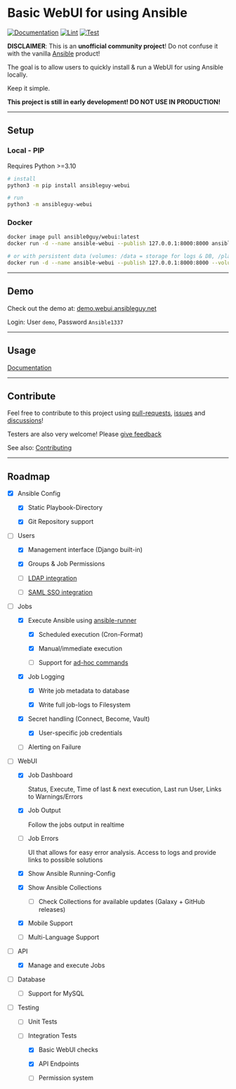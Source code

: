 # Basic WebUI for using Ansible

[![Documentation](https://readthedocs.org/projects/ansible-webui/badge/?version=latest)](https://webui.ansibleguy.net/en/latest/?badge=latest)
[![Lint](https://github.com/ansibleguy/webui/actions/workflows/lint.yml/badge.svg?branch=latest)](https://github.com/ansibleguy/webui/actions/workflows/lint.yml)
[![Test](https://github.com/ansibleguy/webui/actions/workflows/test.yml/badge.svg?branch=latest)](https://github.com/ansibleguy/webui/actions/workflows/test.yml)

**DISCLAIMER**: This is an **unofficial community project**! Do not confuse it with the vanilla [Ansible](https://ansible.com/) product!

The goal is to allow users to quickly install & run a WebUI for using Ansible locally.

Keep it simple.

**This project is still in early development! DO NOT USE IN PRODUCTION!**

----

## Setup

### Local - PIP

Requires Python >=3.10

```bash
# install
python3 -m pip install ansibleguy-webui

# run
python3 -m ansibleguy-webui
```

### Docker

```bash
docker image pull ansible0guy/webui:latest
docker run -d --name ansible-webui --publish 127.0.0.1:8000:8000 ansible0guy/webui:latest

# or with persistent data (volumes: /data = storage for logs & DB, /play = ansible playbook base-directory)
docker run -d --name ansible-webui --publish 127.0.0.1:8000:8000 --volume $(pwd)/ansible/data:/data --volume $(pwd)/ansible/play:/play ansible0guy/webui:latest
```

----

## Demo

Check out the demo at: [demo.webui.ansibleguy.net](https://demo.webui.ansibleguy.net)

Login: User `demo`, Password `Ansible1337`

----

## Usage

[Documentation](http://webui.ansibleguy.net/)

----

## Contribute

Feel free to contribute to this project using [pull-requests](https://github.com/ansibleguy/webui/pulls), [issues](https://github.com/ansibleguy/webui/issues) and [discussions](https://github.com/ansibleguy/webui/discussions)!

Testers are also very welcome! Please [give feedback](https://github.com/ansibleguy/webui/discussions)

See also: [Contributing](https://github.com/ansibleguy/webui/blob/latest/CONTRIBUTE.md)

----

## Roadmap

- [x] Ansible Config

  - [x] Static Playbook-Directory

  - [x] Git Repository support

- [ ] Users

  - [x] Management interface (Django built-in)

  - [x] Groups & Job Permissions

  - [ ] [LDAP integration](https://github.com/django-auth-ldap/django-auth-ldap)

  - [ ] [SAML SSO integration](https://github.com/grafana/django-saml2-auth)

- [ ] Jobs

  - [x] Execute Ansible using [ansible-runner](https://ansible.readthedocs.io/projects/runner/en/latest/python_interface/)

    - [x] Scheduled execution (Cron-Format)

    - [x] Manual/immediate execution

    - [ ] Support for [ad-hoc commands](https://docs.ansible.com/ansible/latest/command_guide/intro_adhoc.html)

  - [x] Job Logging

    - [x] Write job metadata to database

    - [x] Write full job-logs to Filesystem

  - [x] Secret handling (Connect, Become, Vault)

    - [x] User-specific job credentials

  - [ ] Alerting on Failure

- [ ] WebUI

  - [x] Job Dashboard

      Status, Execute, Time of last & next execution, Last run User, Links to Warnings/Errors

  - [x] Job Output

      Follow the jobs output in realtime

  - [ ] Job Errors

      UI that allows for easy error analysis. Access to logs and provide links to possible solutions

  - [x] Show Ansible Running-Config

  - [x] Show Ansible Collections

    - [ ] Check Collections for available updates (Galaxy + GitHub releases)

  - [x] Mobile Support

  - [ ] Multi-Language Support

- [ ] API

  - [x] Manage and execute Jobs

- [ ] Database

  - [ ] Support for MySQL

- [ ] Testing

  - [ ] Unit Tests

  - [ ] Integration Tests

    - [x] Basic WebUI checks

    - [x] API Endpoints

    - [ ] Permission system

